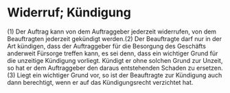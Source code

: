 # Widerruf; Kündigung

(1) Der Auftrag kann von dem Auftraggeber jederzeit widerrufen, von dem Beauftragten jederzeit gekündigt werden.(2) Der Beauftragte darf nur in der Art kündigen, dass der Auftraggeber für die Besorgung des Geschäfts anderweit Fürsorge treffen kann, es sei denn, dass ein wichtiger Grund für die unzeitige Kündigung vorliegt. Kündigt er ohne solchen Grund zur Unzeit, so hat er dem Auftraggeber den daraus entstehenden Schaden zu ersetzen.(3) Liegt ein wichtiger Grund vor, so ist der Beauftragte zur Kündigung auch dann berechtigt, wenn er auf das Kündigungsrecht verzichtet hat. 

